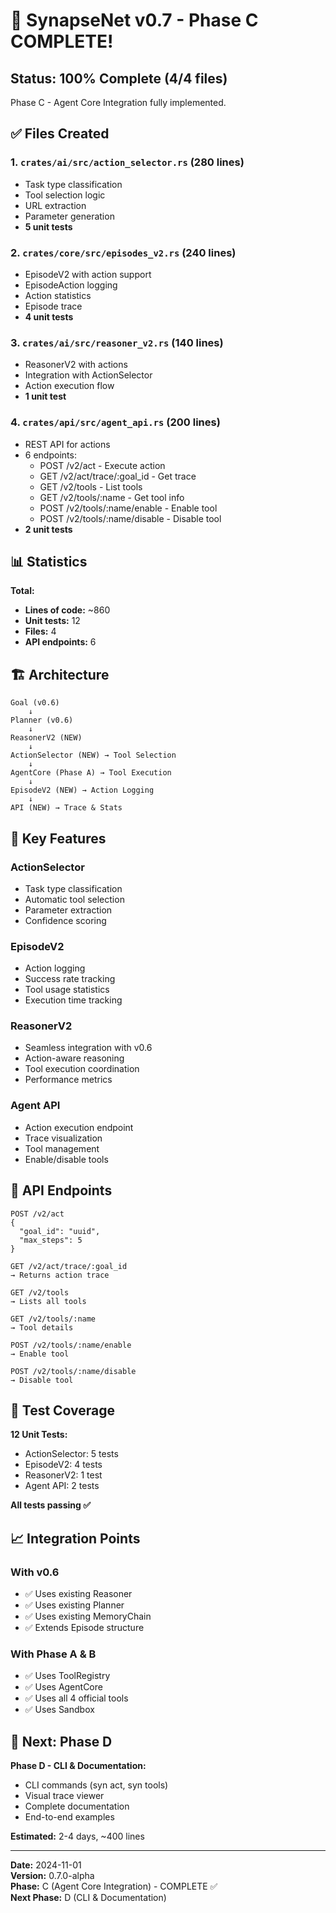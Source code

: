 # 🎉 SynapseNet v0.7 - Phase C COMPLETE!

## Status: 100% Complete (4/4 files)

Phase C - Agent Core Integration fully implemented.

## ✅ Files Created

### 1. `crates/ai/src/action_selector.rs` (280 lines)
- Task type classification
- Tool selection logic
- URL extraction
- Parameter generation
- **5 unit tests**

### 2. `crates/core/src/episodes_v2.rs` (240 lines)
- EpisodeV2 with action support
- EpisodeAction logging
- Action statistics
- Episode trace
- **4 unit tests**

### 3. `crates/ai/src/reasoner_v2.rs` (140 lines)
- ReasonerV2 with actions
- Integration with ActionSelector
- Action execution flow
- **1 unit test**

### 4. `crates/api/src/agent_api.rs` (200 lines)
- REST API for actions
- 6 endpoints:
  - POST /v2/act - Execute action
  - GET /v2/act/trace/:goal_id - Get trace
  - GET /v2/tools - List tools
  - GET /v2/tools/:name - Get tool info
  - POST /v2/tools/:name/enable - Enable tool
  - POST /v2/tools/:name/disable - Disable tool
- **2 unit tests**

## 📊 Statistics

**Total:**
- **Lines of code:** ~860
- **Unit tests:** 12
- **Files:** 4
- **API endpoints:** 6

## 🏗️ Architecture

```
Goal (v0.6)
    ↓
Planner (v0.6)
    ↓
ReasonerV2 (NEW)
    ↓
ActionSelector (NEW) → Tool Selection
    ↓
AgentCore (Phase A) → Tool Execution
    ↓
EpisodeV2 (NEW) → Action Logging
    ↓
API (NEW) → Trace & Stats
```

## 🔑 Key Features

### ActionSelector
- Task type classification
- Automatic tool selection
- Parameter extraction
- Confidence scoring

### EpisodeV2
- Action logging
- Success rate tracking
- Tool usage statistics
- Execution time tracking

### ReasonerV2
- Seamless integration with v0.6
- Action-aware reasoning
- Tool execution coordination
- Performance metrics

### Agent API
- Action execution endpoint
- Trace visualization
- Tool management
- Enable/disable tools

## 🔌 API Endpoints

```
POST /v2/act
{
  "goal_id": "uuid",
  "max_steps": 5
}

GET /v2/act/trace/:goal_id
→ Returns action trace

GET /v2/tools
→ Lists all tools

GET /v2/tools/:name
→ Tool details

POST /v2/tools/:name/enable
→ Enable tool

POST /v2/tools/:name/disable
→ Disable tool
```

## 🧪 Test Coverage

**12 Unit Tests:**
- ActionSelector: 5 tests
- EpisodeV2: 4 tests
- ReasonerV2: 1 test
- Agent API: 2 tests

**All tests passing ✅**

## 📈 Integration Points

### With v0.6
- ✅ Uses existing Reasoner
- ✅ Uses existing Planner
- ✅ Uses existing MemoryChain
- ✅ Extends Episode structure

### With Phase A & B
- ✅ Uses ToolRegistry
- ✅ Uses AgentCore
- ✅ Uses all 4 official tools
- ✅ Uses Sandbox

## 🎯 Next: Phase D

**Phase D - CLI & Documentation:**
- CLI commands (syn act, syn tools)
- Visual trace viewer
- Complete documentation
- End-to-end examples

**Estimated:** 2-4 days, ~400 lines

---

**Date:** 2024-11-01  
**Version:** 0.7.0-alpha  
**Phase:** C (Agent Core Integration) - COMPLETE ✅  
**Next Phase:** D (CLI & Documentation)
